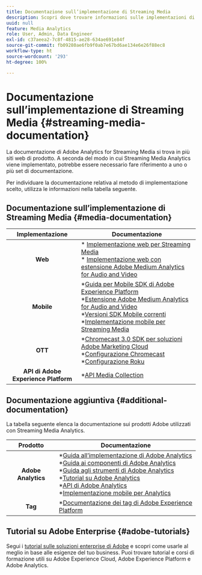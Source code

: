 ```yaml
---
title: Documentazione sull’implementazione di Streaming Media
description: Scopri dove trovare informazioni sulle implementazioni di Streaming Media.
uuid: null
feature: Media Analytics
role: User, Admin, Data Engineer
exl-id: c37aeea2-7c8f-4815-ae28-634ae691e84f
source-git-commit: fb09280ae6fb9f0ab7e67bd6ae134e6e26f88ec8
workflow-type: ht
source-wordcount: '293'
ht-degree: 100%

---
```


# Documentazione sull’implementazione di Streaming Media {#streaming-media-documentation}

La documentazione di Adobe Analytics for Streaming Media si trova in più siti web di prodotto. A seconda del modo in cui Streaming Media Analytics viene implementato, potrebbe essere necessario fare riferimento a uno o più set di documentazione.

Per individuare la documentazione relativa al metodo di implementazione scelto, utilizza le informazioni nella tabella seguente.

## Documentazione sull’implementazione di Streaming Media {#media-documentation}

| Implementazione | Documentazione |
|:-----------------------:|----------------|
| **Web** | * [Implementazione web per Streaming Media](/help/implementation/media-sdk/setup/web-implementation.md) <br>* [Implementazione web con estensione Adobe Medium Analytics for Audio and Video](https://experienceleague.adobe.com/docs/experience-platform/tags/extensions/adobe/media-analytics-3x/overview.html?lang=it) |
| **Mobile** | *[Guida per Mobile SDK di Adobe Experience Platform](https://developer.adobe.com/client-sdks/documentation/) <br> *[Estensione Adobe Medium Analytics for Audio and Video](https://developer.adobe.com/client-sdks/documentation/adobe-media-analytics/)<br> *[Versioni SDK Mobile correnti](https://developer.adobe.com/client-sdks/documentation/current-sdk-versions/) <br> *[Implementazione mobile per Streaming Media](/help/implementation/media-sdk/setup/mobile-implementation.md) |  |  |
| **OTT** | *[Chromecast 3.0 SDK per soluzioni Adobe Marketing Cloud](https://adobe-marketing-cloud.github.io/media-sdks/reference/chromecast/)<br> *[Configurazione Chromecast](/help/implementation/media-sdk/setup/set-up-chromecast.md)<br> *[Configurazione Roku](/help/implementation/media-sdk/setup/set-up-roku.md) |
| **API di Adobe Experience Platform** | *[API Media Collection](/help/implementation/media-collection-api/mc-api-overview.md) |

## Documentazione aggiuntiva {#additional-documentation}

La tabella seguente elenca la documentazione sui prodotti Adobe utilizzati con Streaming Media Analytics.

| Prodotto | Documentazione |
|:-----------------------:|----------------|
| **Adobe Analytics** | *[Guida all’implementazione di Adobe Analytics](https://experienceleague.adobe.com/docs/analytics/implementation/home.html?lang=it)<br>  *[Guida ai componenti di Adobe Analytics](https://experienceleague.adobe.com/docs/analytics/components/home.html?lang=it)<br> *[Guida agli strumenti di Adobe Analytics](https://experienceleague.adobe.com/docs/analytics/analyze/home.html?lang=it)<br> *[Tutorial su Adobe Analytics](https://experienceleague.adobe.com/docs/analytics.html?lang=it#tutorials) <br> *[API di Adobe Analytics](https://developer.adobe.com/analytics-apis/docs/2.0/)<br> *[Implementazione mobile per Analytics](https://developer.adobe.com/client-sdks/documentation/adobe-analytics/) |
| **Tag** | *[Documentazione dei tag di Adobe Experience Platform](https://experienceleague.adobe.com/docs/experience-platform/tags/home.html?lang=it) |

## Tutorial su Adobe Enterprise {#adobe-tutorials}

Segui i [tutorial sulle soluzioni enterprise di Adobe](https://experienceleague.adobe.com/docs/home-tutorials.html?lang=it) e scopri come usarle al meglio in base alle esigenze del tuo business. Puoi trovare tutorial e corsi di formazione utili su Adobe Experience Cloud, Adobe Experience Platform e Adobe Analytics.
